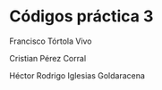 # Códigos práctica 3

Francisco Tórtola Vivo

Cristian Pérez Corral

Héctor Rodrigo Iglesias Goldaracena
